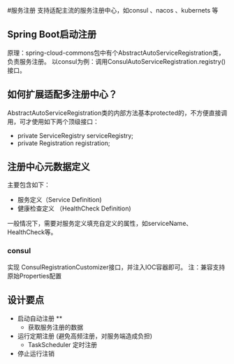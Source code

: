 #服务注册
支持适配主流的服务注册中心，如consul 、nacos 、kubernets 等

## Spring Boot启动注册
原理：spring-cloud-commons包中有个AbstractAutoServiceRegistration类，负责服务注册。
以consul为例：调用ConsulAutoServiceRegistration.registry()接口。

## 如何扩展适配多注册中心？
AbstractAutoServiceRegistration类的内部方法基本protected的，不方便直接调用，可才使用如下两个顶级接口：

* private ServiceRegistry serviceRegistry;
* private Registration registration;

## 注册中心元数据定义
主要包含如下：
* 服务定义（Service Definition)
* 健康检查定义 （HealthCheck Definition)

一般情况下，需要对服务定义填充自定义的属性，如serviceName、HealthCheck等。
### consul
实现 ConsulRegistrationCustomizer接口，并注入IOC容器即可。
注：兼容支持原始Properties配置

## 设计要点
* 启动自动注册
   **
  * 获取服务注册的数据
* 运行定期注册 (避免高频注册，对服务端造成负担)
    * TaskScheduler 定时注册 
* 停止运行注销